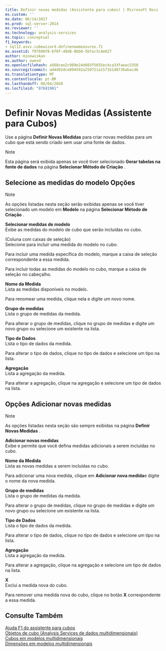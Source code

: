 ```yaml
---
title: Definir novas medidas (Assistente para cubos) | Microsoft Docs
ms.custom: ''
ms.date: 06/14/2017
ms.prod: sql-server-2014
ms.reviewer: ''
ms.technology: analysis-services
ms.topic: conceptual
f1_keywords:
- sql12.asvs.cubewizard.definenewmeasures.f1
ms.assetid: f97698f8-6f0f-49d8-86b0-5bfac3c4e627
author: minewiskan
ms.author: owend
ms.openlocfilehash: a568cee2c989e24d603f5655ec4ca33faeac5358
ms.sourcegitcommit: ad4d92dce894592a259721a1571b1d8736abacdb
ms.translationtype: MT
ms.contentlocale: pt-BR
ms.lasthandoff: 08/04/2020
ms.locfileid: "87681901"
---
```

# <a name="define-new-measures-cube-wizard"></a>Definir Novas Medidas (Assistente para Cubos)
  Use a página **Definir Novas Medidas** para criar novas medidas para um cubo que está sendo criado sem usar uma fonte de dados.  
  
> [!NOTE]  
>  Esta página será exibida apenas se você tiver selecionado **Gerar tabelas na fonte de dados** na página **Selecionar Método de Criação** .  
  
## <a name="select-measures-from-template-options"></a>Selecione as medidas do modelo Opções  
  
> [!NOTE]  
>  As opções listadas nesta seção serão exibidas apenas se você tiver selecionado um modelo em **Modelo** na página **Selecionar Método de Criação** .  
  
 **Selecionar medidas de modelo**  
 Exibe as medidas do modelo de cubo que serão incluídas no cubo.  
  
 (Coluna com caixas de seleção)  
 Selecione para incluir uma medida do modelo no cubo.  
  
 Para incluir uma medida específica do modelo, marque a caixa de seleção correspondente a essa medida.  
  
 Para incluir todas as medidas do modelo no cubo, marque a caixa de seleção no cabeçalho.  
  
 **Nome da Medida**  
 Lista as medidas disponíveis no modelo.  
  
 Para renomear uma medida, clique nela e digite um novo nome.  
  
 **Grupo de medidas**  
 Lista o grupo de medidas da medida.  
  
 Para alterar o grupo de medidas, clique no grupo de medidas e digite um novo grupo ou selecione um existente na lista.  
  
 **Tipo de Dados**  
 Lista o tipo de dados da medida.  
  
 Para alterar o tipo de dados, clique no tipo de dados e selecione um tipo na lista.  
  
 **Agregação**  
 Lista a agregação da medida.  
  
 Para alterar a agregação, clique na agregação e selecione um tipo de dados na lista.  
  
## <a name="add-new-measures-options"></a>Opções Adicionar novas medidas  
  
> [!NOTE]  
>  As opções listadas nesta seção são sempre exibidas na página **Definir Novas Medidas** .  
  
 **Adicionar novas medidas**  
 Exibe e permite que você defina medidas adicionais a serem incluídas no cubo.  
  
 **Nome da Medida**  
 Lista as novas medidas a serem incluídas no cubo.  
  
 Para adicionar uma nova medida, clique em **Adicionar nova medida**e digite o nome da nova medida.  
  
 **Grupo de medidas**  
 Lista o grupo de medidas da medida.  
  
 Para alterar o grupo de medidas, clique no grupo de medidas e digite um novo grupo ou selecione um existente na lista.  
  
 **Tipo de Dados**  
 Lista o tipo de dados da medida.  
  
 Para alterar o tipo de dados, clique no tipo de dados e selecione um tipo na lista.  
  
 **Agregação**  
 Lista a agregação da medida.  
  
 Para alterar a agregação, clique na agregação e selecione um tipo de dados na lista.  
  
 **X**  
 Exclui a medida nova do cubo.  
  
 Para remover uma medida nova do cubo, clique no botão **X** correspondente a essa medida.  
  
## <a name="see-also"></a>Consulte Também  
 [Ajuda F1 do assistente para cubos](cube-wizard-f1-help.md)   
 [Objetos de cubo &#40;Analysis Services de dados multidimensionais&#41;](multidimensional-models-olap-logical-cube-objects/cube-objects-analysis-services-multidimensional-data.md)   
 [Cubos em modelos multidimensionais](multidimensional-models/cubes-in-multidimensional-models.md)   
 [Dimensões em modelos multidimensionais](multidimensional-models/dimensions-in-multidimensional-models.md)  
  
  

